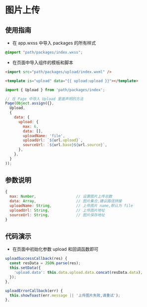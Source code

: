# 图片上传

## 使用指南

- 在 app.wxss 中导入 packages 的所有样式

```css
@import "path/packages/index.wxss";
```

- 在页面中导入组件的模板和脚本

```html
<import src="path/packages/upload/index.wxml" />

<template is="upload" data="{{ upload:upload }}"></template>
```

```js
import { Upload } from 'path/packages/index';

// 在 Page 中导入 Upload 里面声明的方法
Page(Object.assign({},
  Upload,
  {
    data: {
      upload: {
        max: 6,
        data: [],
        uploadName: 'file',
        uploadUrl: `${url.upload}`,
        sourceUrl: `${url.base}${url.source}`,
      },
    },
  }
));
```

## 参数说明

```js
{
  max: Number,                  // 设置图片上传总数
  data: Array,                  // 图片集合,建议路径拼接
  uploadName: String,           // 上传图片 name,默认为 file
  uploadUrl: String,            // 上传图片地址
  sourceUrl: String,            // 图片保存地址
}
```

## 代码演示

- 在页面中初始化参数 upload 和回调函数即可

```js
uploadSuccessCallback(res) {
  const resData = JSON.parse(res);
  this.setData({
    'upload.data': this.data.upload.data.concat(resData.data),
  });
},

uploadErrorCallback(err) {
  this.showToast(err.message || '上传图片失败,请重试');
},
```
